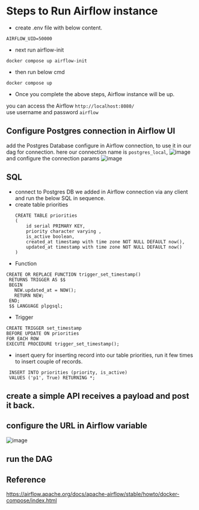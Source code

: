 # Steps to Run Airflow instance
- create .env file with below content.

```
AIRFLOW_UID=50000
```

- next run airflow-init

```
docker compose up airflow-init
```

- then run below cmd

```
docker compose up
```

- Once you complete the above steps, Airflow instance will be up. 

you can access the Airflow  `http://localhost:8080/ ` <br/>
use username and password `airflow`

## Configure Postgres connection in Airflow UI
add the Postgres Database configure in Airflow connection, to use it in our dag for connection.
here our connection name is `postgres_local`, 
![image](https://github.com/Alayappan/AirflowCronAPI/assets/38777845/785979e6-02fa-4f26-bc58-4426ffb2dcb4)
and configure the connection params
![image](https://github.com/Alayappan/AirflowCronAPI/assets/38777845/c0ed976b-dac5-4b37-89a4-5a9c35eee8e4)


## SQL

- connect to Postgres DB we added in Airflow connection via any client and run the below SQL in sequence.  
- create table priorities
  ```
  CREATE TABLE priorities
  (
      id serial PRIMARY KEY,
      priority character varying ,
      is_active boolean,
      created_at timestamp with time zone NOT NULL DEFAULT now(),
      updated_at timestamp with time zone NOT NULL DEFAULT now()
  )
  ```
- Function
 ```
 CREATE OR REPLACE FUNCTION trigger_set_timestamp()
  RETURNS TRIGGER AS $$
  BEGIN
    NEW.updated_at = NOW();
    RETURN NEW;
  END;
  $$ LANGUAGE plpgsql;
```
- Trigger
 ```
 CREATE TRIGGER set_timestamp
 BEFORE UPDATE ON priorities
 FOR EACH ROW
 EXECUTE PROCEDURE trigger_set_timestamp();
```
- insert query for inserting  record into our table priorities, run it few times to insert couple of records.
```
 INSERT INTO priorities (priority, is_active) 
 VALUES ('p1', True) RETURNING *;
```
## create a simple API receives a payload and post it back.
## configure the URL in Airflow variable
![image](https://github.com/Alayappan/AirflowCronAPI/assets/38777845/c7207c0e-9ab5-4068-911f-76286d0e33eb)

## run the DAG

## Reference
https://airflow.apache.org/docs/apache-airflow/stable/howto/docker-compose/index.html
